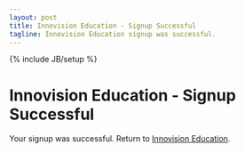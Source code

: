 ```yaml
---
layout: post
title: Innovision Education - Signup Successful
tagline: Innovision Education signup was successful.
---
```

{% include JB/setup %}

# Innovision Education - Signup Successful
Your signup was successful.
Return to [Innovision Education](/index.html).

